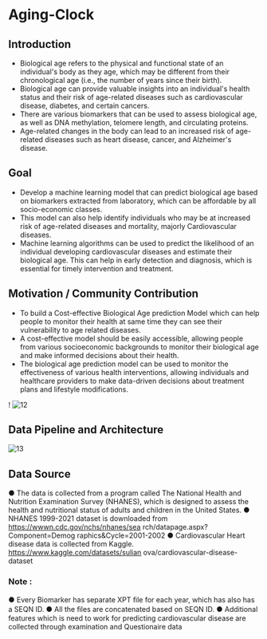 # Aging-Clock

## Introduction 
- Biological age refers to the physical and functional state of an individual's body as they age, which may be different from their chronological age (i.e., the number of years since their birth).
- Biological age can provide valuable insights into an individual's health status and their risk of age-related diseases such as cardiovascular disease, diabetes, and certain cancers.
- There are various biomarkers that can be used to assess biological age, as well as  DNA methylation, telomere length, and circulating proteins.
- Age-related changes in the body can lead to an increased risk of age-related diseases such as heart disease, cancer, and Alzheimer's disease.

## Goal 
- Develop a machine learning model that can  predict biological age based on biomarkers extracted from laboratory, which can be affordable by all socio-economic classes. 
- This model can also help identify individuals who may be at increased risk of age-related diseases and mortality, majorly Cardiovascular diseases.
- Machine learning algorithms can be used to predict the likelihood of an individual developing cardiovascular diseases and estimate their biological age. This can help in early detection and diagnosis, which is essential for timely intervention and treatment.

## Motivation / Community Contribution
- To build a Cost-effective Biological Age prediction Model which can help people to monitor their health at same time they can see their vulnerability to age related diseases.
- A cost-effective model should be easily accessible, allowing people from various socioeconomic backgrounds to monitor their biological age and make informed decisions about their health.
- The biological age prediction model can be used to monitor the effectiveness of various health interventions, allowing individuals and healthcare providers to make data-driven decisions about treatment plans and lifestyle modifications.

! ![12](https://github.com/Rahulreddy1020/Aging-Clock/assets/83365184/ad9cca52-afd5-4939-ac02-929a5c1b88d0)

## Data Pipeline and Architecture 

![13](https://github.com/Rahulreddy1020/Aging-Clock/assets/83365184/f4b821f0-7642-4e1e-b2d7-de3ca8b942c0)

## Data Source

●	The data is collected from a program called The National Health and Nutrition Examination Survey (NHANES), which is designed to assess the health and nutritional status of adults and children in the United States.
●	NHANES 1999-2021 dataset is downloaded from https://wwwn.cdc.gov/nchs/nhanes/sea rch/datapage.aspx?Component=Demog raphics&Cycle=2001-2002
●	Cardiovascular Heart disease data is collected from Kaggle. https://www.kaggle.com/datasets/sulian ova/cardiovascular-disease-dataset
### Note : 
●	Every Biomarker has separate XPT ﬁle for each year, which has also has a SEQN ID.
●	All the ﬁles are concatenated based on SEQN ID.
●	Additional features which is need to work for predicting cardiovascular disease are collected through examination and Questionaire data







